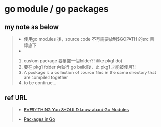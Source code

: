 # go module / go packages 

## my note as below
> - 使用go modules 後，source code 不再需要放到$GOPATH 的src 目錄底下
> - 
> 1. custom package 要單玀一個folder?! (like pkg1 do)
> 2. 要在 pkg1 folder 內執行 go build後，此 pkg1 才能被使用?!
> 3. A package is a collection of source files in the same directory that are compiled together
> 4. to be continue...


## ref URL
>
> - [EVERYTHING You SHOULD know about Go Modules](https://www.youtube.com/watch?v=Z1VhG7cf83M)
>
> - [Packages in Go](https://www.youtube.com/watch?v=sf7f4QGkwfE)

